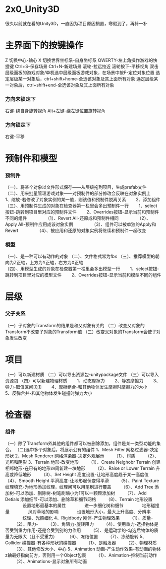 # 2x0_Unity3D
很久以前就在看的Unity3D，一直因为项目原因搁置，寒假到了，再补一补

# 主界面下的按键操作
Z 切换中心-轴心
X 切换世界坐标系-自身坐标系 
QWERTY-左上角操作游戏的快捷键
Ctrl+S-保存场景
Ctrl+N-新建场景
滚轮-拉远拉近
滚轮按下-平移视角
双击层级面板的游戏对象/单机选中层级面板游戏对象，在场景中按F-定位对象位置
选定层级某一对象后，ctrl+shift+home-全选该对象及其上面所有对象
选定层级某一对象后，ctrl+shift+end-全选该对象及其上面所有对象
### 方向未锁定下
右键-绕自身旋转视角
Alt+左键-绕左键位置旋转视角
### 方向锁定下
右键-平移

# 预制件和模型
### 预制件
（一）、将某个对象以文件形式保存——从层级拖到项目，生成prefab文件
（二）、用来批量管理游戏对象——对预制件的部分修改会反映在对象实例上
&emsp;&emsp;1、缩放-若修改了对象实例的某一值，则该值和预制件脱离关系
&emsp;&emsp;2、添加组件
（三）、用预制件生成的对象在检查器第一栏里会多出预制件一行
&emsp;&emsp;1、select按钮-跳转到项目里对应的预制件文件
&emsp;&emsp;2、Overrides按钮-显示当前和预制件不同的组件
&emsp;&emsp;&emsp;&emsp;（1）、Revert All-还原成和预制件相同
&emsp;&emsp;&emsp;&emsp;（2）、Apply All-预制件应用成该对象实例
&emsp;&emsp;&emsp;&emsp;（3）、组件可以被单独的Apply和Revert
&emsp;&emsp;&emsp;&emsp;（4）、被应用和还原的对象实例将继续和预制件一起改变
### 模型
（一）、是一种可以有动作的对象
（二）、文件格式常为fbx
（三）、推荐模型的朝向为Z正轴，上方为Y正轴，右方为X正轴  
（四）、用模型生成的对象在检查器第一栏里会多出模型一行
&emsp;&emsp;1、select按钮-跳转到项目里对应的模型文件
&emsp;&emsp;2、Overrides按钮-显示当前和模型不同的组件

# 层级
### 父子关系
（一）子对象的Transform的结果是和父对象有关的
（二）改变父对象的Transform不改变子对象的Transform值
（三）改变父对象的Transform会使子对象发生改变
# 项目
（一）可以新建材质
（二）可以导出资源包-unitypackage文件
（三）可以导入资源包
（四）可以新建物理材质
&emsp;&emsp;1、动态摩擦力
&emsp;&emsp;2、静态摩擦力
&emsp;&emsp;3、弹力-取值区间[0,1]
&emsp;&emsp;4、摩擦组合-和其他物体发生摩擦时摩擦力的大小
&emsp;&emsp;5、反弹合并-和其他物体发生碰撞时弹力大小

# 检查器
### 组件
（一）除了Transform外其他的组件都可以被删除添加，组件是某一类型功能的集合。
（二)选中多个对象后，将展示公有的组件
1、Mesh Filter 网格过滤器-决定形状
2、Mesh Renderer 网格渲染器-决定外观展示
&emsp;&emsp;（1）、材质
&emsp;&emsp;（2）、光照和阴影
3、Terrain 地形-改变地形
&emsp;&emsp;（1）、Create Neighobr Terrain 创建相邻地形-在已有的地形四周新建一块地形
&emsp;&emsp;（2）、Raise or Lower Terrain 升高或降低地形
&emsp;&emsp;（3）、Set Height 高度设置-让地形高度趋于某一高度值
&emsp;&emsp;（4）、Smooth Height 平滑高度-让地形起伏变得平滑
&emsp;&emsp;（5）、Paint Texture 纹理填充-为地形添加纹理，纹理间可以用笔刷进行覆盖
&emsp;&emsp;（6）、Add Tree 添加树-可以添加、删除树-树笔刷缩小为1可以一颗颗添加树
&emsp;&emsp;（7）、Add Detials 添加细节-可以添加、删除草和细节网格
&emsp;&emsp;（8）、Terrain 地形设置
&emsp;&emsp;&emsp;&emsp;设置地形最基本的属性
&emsp;&emsp;&emsp;&emsp;进一步细化树和细节
&emsp;&emsp;&emsp;&emsp;地形碰撞量
&emsp;&emsp;&emsp;&emsp;风对草地的影响
&emsp;&emsp;&emsp;&emsp;设置地形大小，最大上升高度、分辨率
&emsp;&emsp;&emsp;&emsp;纹理、光照细化
4、Rigidbody 刚体-产生物理效果
&emsp;&emsp;（1）、质量-
&emsp;&emsp;（2）、阻力-
&emsp;&emsp;（3）、角阻力-旋转阻力
&emsp;&emsp;（4）、使用重力-选择物体是否受到重力作用-还是会受到别的力作用
&emsp;&emsp;（5）、是运动学的-勾选后物体的质量为无限大（且不受重力）
&emsp;&emsp;（6）、冻结位置
&emsp;&emsp;（7）、冻结旋转
5、Collider 碰撞器-有各种形状的碰撞器
&emsp;&emsp;（1）、是触发器
&emsp;&emsp;（2）、物理材质
&emsp;&emsp;（3）、其他修改大小、中心
5、Animation 动画-产生动作效果-有动画的物体z轴最好指向前方，否则用一个Object包裹
&emsp;&emsp;（1）、Animation-控制当前动作
&emsp;&emsp;（2）、Animations-显示对象所有动画